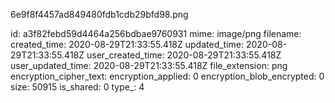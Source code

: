 6e9f8f4457ad849480fdb1cdb29bfd98.png

id: a3f82febd59d4464a256bdbae9760931
mime: image/png
filename: 
created_time: 2020-08-29T21:33:55.418Z
updated_time: 2020-08-29T21:33:55.418Z
user_created_time: 2020-08-29T21:33:55.418Z
user_updated_time: 2020-08-29T21:33:55.418Z
file_extension: png
encryption_cipher_text: 
encryption_applied: 0
encryption_blob_encrypted: 0
size: 50915
is_shared: 0
type_: 4